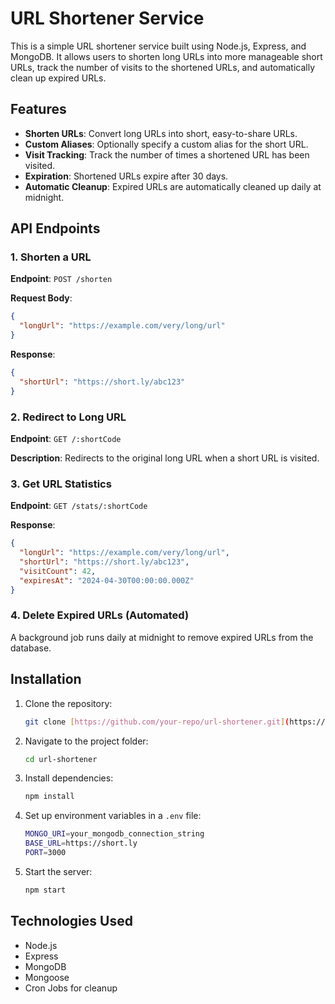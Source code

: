 # URL Shortener Service

This is a simple URL shortener service built using Node.js, Express, and MongoDB. It allows users to shorten long URLs into more manageable short URLs, track the number of visits to the shortened URLs, and automatically clean up expired URLs.

## Features

- **Shorten URLs**: Convert long URLs into short, easy-to-share URLs.
- **Custom Aliases**: Optionally specify a custom alias for the short URL.
- **Visit Tracking**: Track the number of times a shortened URL has been visited.
- **Expiration**: Shortened URLs expire after 30 days.
- **Automatic Cleanup**: Expired URLs are automatically cleaned up daily at midnight.

## API Endpoints

### 1. Shorten a URL

**Endpoint**: `POST /shorten`

**Request Body**:

```json
{
  "longUrl": "https://example.com/very/long/url"
}
```

**Response**:

```json
{
  "shortUrl": "https://short.ly/abc123"
}
```

### 2. Redirect to Long URL

**Endpoint**: `GET /:shortCode`

**Description**: Redirects to the original long URL when a short URL is visited.

### 3. Get URL Statistics

**Endpoint**: `GET /stats/:shortCode`

**Response**:

```json
{
  "longUrl": "https://example.com/very/long/url",
  "shortUrl": "https://short.ly/abc123",
  "visitCount": 42,
  "expiresAt": "2024-04-30T00:00:00.000Z"
}
```

### 4. Delete Expired URLs (Automated)

A background job runs daily at midnight to remove expired URLs from the database.

## Installation

1. Clone the repository:
   ```sh
   git clone [https://github.com/your-repo/url-shortener.git](https://github.com/varshaa17/URL-shortener)
   ```
2. Navigate to the project folder:
   ```sh
   cd url-shortener
   ```
3. Install dependencies:
   ```sh
   npm install
   ```
4. Set up environment variables in a `.env` file:
   ```sh
   MONGO_URI=your_mongodb_connection_string
   BASE_URL=https://short.ly
   PORT=3000
   ```
5. Start the server:
   ```sh
   npm start
   ```

## Technologies Used

- Node.js
- Express
- MongoDB
- Mongoose
- Cron Jobs for cleanup



